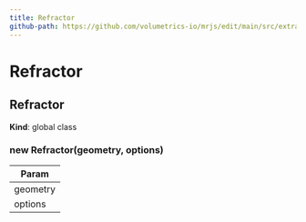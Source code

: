 ```yaml
---
title: Refractor
github-path: https://github.com/volumetrics-io/mrjs/edit/main/src/extras/Refractor.js
---
```

# Refractor

<a name="Refractor"></a>

## Refractor
**Kind**: global class  
<a name="new_Refractor_new"></a>

### new Refractor(geometry, options)

| Param |
| --- |
| geometry | 
| options | 

